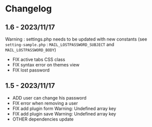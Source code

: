 # Changelog

## 1.6 - 2023/11/17

Warning : settings.php needs to be updated with new constants (see `setting-sample.php` : `MAIL_LOSTPASSWORD_SUBJECT` and `MAIL_LOSTPASSWORD_BODY`)

- FIX active tabs CSS class
- FIX syntax error on themes view
- FIX lost password

## 1.5 - 2023/11/17

- ADD user can change his password
- FIX error when removing a user
- FIX add plugin form Warning: Undefined array key
- FIX add plugin save Warning: Undefined array key
- OTHER dependencies update
